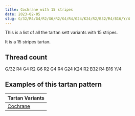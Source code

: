 ```yaml
---
title: Cochrane with 15 stripes
date: 2023-02-05
slug: G/32/R4/G4/R2/G6/R2/G4/R4/G24/K24/R2/B32/R4/B16/Y/4
---
```

This is a list of all the tartan sett variants with 15 stripes.

It is a 15 stripes tartan.


## Thread count
G/32 R4 G4 R2 G6 R2 G4 R4 G24 K24 R2 B32 R4 B16 Y/4

## Examples of this tartan pattern

| Tartan Variants |
|---------------|
| [Cochrane](/variants/g/32/r4/g4/r2/g6/r2/g4/r4/g24/k24/r2/b32/r4/b16/y/4-b304080-g008000-k000000-rc00000-yf0c000)||
